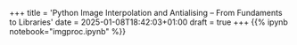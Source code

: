 +++
title = 'Python Image Interpolation and Antialising – From Fundaments to Libraries'
date = 2025-01-08T18:42:03+01:00
draft = true
+++
{{% ipynb notebook="imgproc.ipynb" %}}